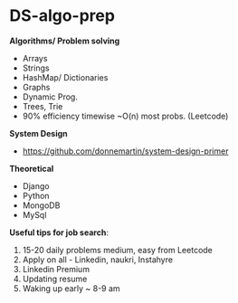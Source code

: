 # DS-algo-prep

**Algorithms/ Problem solving**
* Arrays 
* Strings
* HashMap/ Dictionaries 
* Graphs
* Dynamic Prog. 
* Trees, Trie 
* 90% efficiency timewise ~O(n) most probs. (Leetcode)

**System Design**
* https://github.com/donnemartin/system-design-primer 

**Theoretical** 
* Django 
* Python
* MongoDB 
* MySql 


**Useful tips for job search**: 
1) 15-20 daily problems medium, easy from Leetcode  
2) Apply on all - Linkedin, naukri, Instahyre 
3) Linkedin Premium
4) Updating resume
5) Waking up early ~ 8-9 am 





 
